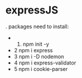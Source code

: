 # expressJS

. packages need to install:
- 1. npm init -y 
- 2 npm i express
- 3 npm i -D nodemon
- 4 npm i express-validator
- 5  npm i cookie-parser 
